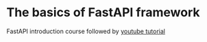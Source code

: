 # The basics of FastAPI framework

FastAPI introduction course followed by [youtube tutorial](https://www.youtube.com/watch?v=7t2alSnE2-I)

